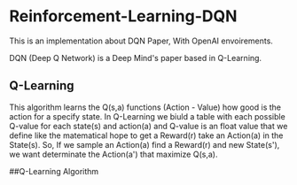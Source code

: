 # Reinforcement-Learning-DQN

This is an implementation about DQN Paper, With OpenAI envoirements.

DQN (Deep Q Network) is a Deep Mind's paper based in Q-Learning.

## Q-Learning
This algorithm learns the Q(s,a) functions (Action - Value) how good is the action for a specify state.
In Q-Learning we biuld a table with each possible Q-value for each state(s) and action(a) and Q-value is an float value that we define like the matematical hope to get a Reward(r) take an Action(a) in the State(s). So, If we sample an Action(a) find a Reward(r) and new State(s'), we want determinate the Action(a') that maximize Q(s,a).

##Q-Learning Algorithm

